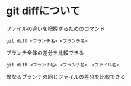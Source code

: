 # git diffについて
ファイルの違いを把握するためのコマンド

```
git diff <ブランチ名> <ブランチ名>
```
ブランチ全体の差分を比較できる
```
git diff <ブランチ名> <ブランチ名>　<ファイル名>
```
異なるブランチの同じファイルの差分を比較できる